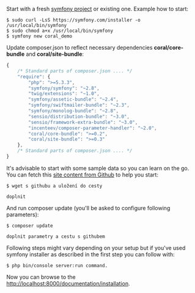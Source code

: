 Start with a fresh [symfony project](http://symfony.com/doc/current/book/installation.html) or existing one. Example how to start:

```shell
$ sudo curl -LsS https://symfony.com/installer -o /usr/local/bin/symfony
$ sudo chmod a+x /usr/local/bin/symfony
$ symfony new coral_demo
```

Update composer.json to reflect necessary dependencies **coral/core-bundle** and **coral/site-bundle**:

```javascript
{
    /* Standard parts of composer.json .... */
    "require": {
        "php": ">=5.3.3",
        "symfony/symfony": "~2.8",
        "twig/extensions": "~1.0",
        "symfony/assetic-bundle": "~2.4",
        "symfony/swiftmailer-bundle": "~2.3",
        "symfony/monolog-bundle": "~2.8",
        "sensio/distribution-bundle": "~3.0",
        "sensio/framework-extra-bundle": "~3.0",
        "incenteev/composer-parameter-handler": "~2.0",
        "coral/core-bundle": ">=0.2",
        "coral/site-bundle": ">=0.3"
    },
    /* Standard parts of composer.json .... */
}
```

It's advisable to start with some sample data so you can learn on the go. You can fetch this [site content from Github](https://doplnit) to help you start:

```shell
$ wget s githubu a uložení do cesty

doplnit
```

And run composer update (you'll be asked to configure following parameters):

```shell
$ composer update

doplnit parametry a cestu s githubem
```

Following steps might vary depending on your setup but if you've used symfony installer as described in the first step you can follow with:

```shell
$ php bin/console server:run command.
```

Now you can browse to the [http://localhost:8000/documentation/installation](http://localhost:8000/documentation/installation).
